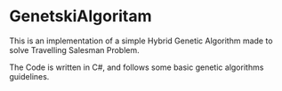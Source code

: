 # GenetskiAlgoritam
This is an implementation of a simple Hybrid Genetic Algorithm made to solve Travelling Salesman Problem.

The Code is written in C#, and follows some basic genetic algorithms guidelines.
